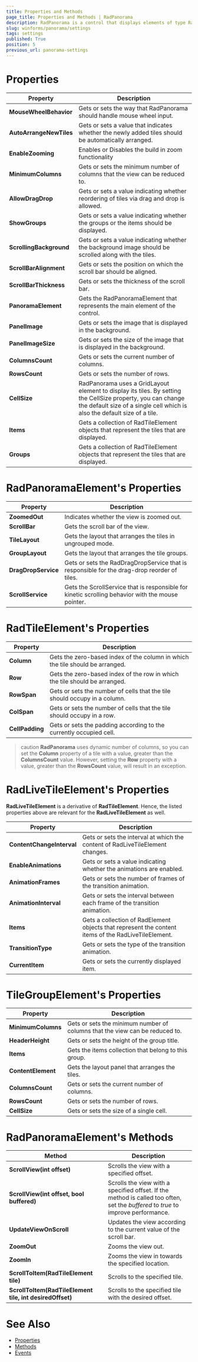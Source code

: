 ```yaml
---
title: Properties and Methods 
page_title: Properties and Methods | RadPanorama
description: RadPanorama is a control that displays elements of type RadTileElement in a mosaic manner.
slug: winforms/panorama/settings
tags: settings
published: True
position: 5
previous_url: panorama-settings
---
```


# Properties

|Property|Description|
|----|----|
|**MouseWheelBehavior**|Gets or sets the way that RadPanorama should handle mouse wheel input.|
|**AutoArrangeNewTiles**|Gets or sets a value that indicates whether the newly added tiles should be automatically arranged.|
|**EnableZooming**|Enables or Disables the build in zoom functionality|
|**MinimumColumns**|Gets or sets the minimum number of columns that the view can be reduced to.|
|**AllowDragDrop**|Gets or sets a value indicating whether reordering of tiles via drag and drop is allowed.|
|**ShowGroups**|Gets or sets a value indicating whether the groups or the items should be displayed.|
|**ScrollingBackground**|Gets or sets a value indicating whether the background image should be scrolled along with the tiles.|
|**ScrollBarAlignment**|Gets or sets the position on which the scroll bar should be aligned.|
|**ScrollBarThickness**|Gets or sets the thickness of the scroll bar.|
|**PanoramaElement**|Gets the RadPanoramaElement that represents the main element of the control.|
|**PanelImage**|Gets or sets the image that is displayed in the background.|
|**PanelImageSize**|Gets or sets the size of the image that is displayed in the background.|
|**ColumnsCount**|Gets or sets the current number of columns.|
|**RowsCount**|Gets or sets the number of rows.|
|**CellSize**|RadPanorama uses a GridLayout element to display its tiles. By setting the CellSize property, you can change the default size of a single cell which is also the default size of a tile.|
|**Items**|Gets a collection of RadTileElement objects that represent the tiles that are displayed.|
|**Groups**|Gets a collection of RadTileElement objects that represent the tiles that are displayed.|

# RadPanoramaElement's Properties

|Property|Description|
|----|----|
|**ZoomedOut**| Indicates whether the view is zoomed out.|
|**ScrollBar**|Gets the scroll bar of the view.|
|**TileLayout**|Gets the layout that arranges the tiles in ungrouped mode.|
|**GroupLayout**|Gets the layout that arranges the tile groups.|
|**DragDropService**|Gets or sets the RadDragDropService that is responsible for the drag-drop reorder of tiles.|
|**ScrollService**|Gets the ScrollService that is responsible for kinetic scrolling behavior with the mouse pointer.|

# RadTileElement's Properties

|Property|Description|
|----|----|
|**Column**|Gets the zero-based index of the column in which the tile should be arranged.|
|**Row**|Gets the zero-based index of the row in which the tile should be arranged.|
|**RowSpan**|Gets or sets the number of cells that the tile should occupy in a column.|
|**ColSpan**|Gets or sets the number of cells that the tile should occupy in a row.|
|**CellPadding**|Gets or sets the padding according to the currently occupied cell.|

>caution **RadPanorama** uses dynamic number of columns, so you can set the __Column__ property of a tile with a value, greater than the __ColumnsCount__ value. However, setting the __Row__ property with a value, greater than the __RowsCount__ value, will result in an exception.
>

# RadLiveTileElement's Properties

**RadLiveTileElement** is a derivative of **RadTileElement**. Hence, the listed properties above are relevant for the **RadLiveTileElement** as well.

|Property|Description|
|----|----|
|**ContentChangeInterval**|Gets or sets the interval at which the content of RadLiveTileElement changes.|
|**EnableAnimations**|Gets or sets a value indicating whether the animations are enabled.|
|**AnimationFrames**|Gets or sets the number of frames of the transition animation.|
|**AnimationInterval**|Gets or sets the interval between each frame of the transition animation.|
|**Items**|Gets a collection of RadElement objects that represent the content items of the RadLiveTileElement.|
|**TransitionType**|Gets or sets the type of the transition animation.|
|**CurrentItem**|Gets or sets the currently displayed item.|

# TileGroupElement's Properties

|Property|Description|
|----|----|
|**MinimumColumns**|Gets or sets the minimum number of columns that the view can be reduced to.|
|**HeaderHeight**|Gets or sets the height of the group title.|
|**Items**|Gets the items collection that belong to this group.|
|**ContentElement**|Gets the layout panel that arranges the tiles.|
|**ColumnsCount**|Gets or sets the current number of columns.|
|**RowsCount**|Gets or sets the number of rows.|
|**CellSize**|Gets or sets the size of a single cell.|

# RadPanoramaElement's Methods

|Method|Description|
|----|----|
|**ScrollView(int offset)**|Scrolls the view with a specified offset.|
|**ScrollView(int offset, bool buffered)**|Scrolls the view with a specified offset. If the method is called too often, set the *buffered* to *true* to improve performance.|
|**UpdateViewOnScroll**| Updates the view according to the current value of the scroll bar.|
|**ZoomOut**|Zooms the view out.|
|**ZoomIn**|Zooms the view in towards the specified location.|
|**ScrollToItem(RadTileElement tile)**|Scrolls to the specified tile.|
|**ScrollToItem(RadTileElement tile, int desiredOffset)**|Scrolls to the specified tile with the desired offset.|

# See Also

* [Properties](http://docs.telerik.com/devtools/winforms/api/html/properties_t_telerik_wincontrols_ui_radpanorama.htm)
* [Methods](http://docs.telerik.com/devtools/winforms/api/html/methods_t_telerik_wincontrols_ui_radpanorama.htm)
* [Events](http://docs.telerik.com/devtools/winforms/api/html/events_t_telerik_wincontrols_ui_radpanorama.htm)
